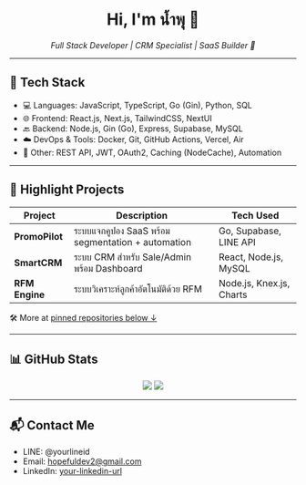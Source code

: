 <h1 align="center">Hi, I'm น้ำพุ 👋</h1>

<p align="center">
  <em>Full Stack Developer | CRM Specialist | SaaS Builder 🚀</em>
</p>

---

## 🔧 Tech Stack
- 💻 Languages: JavaScript, TypeScript, Go (Gin), Python, SQL
- 🌐 Frontend: React.js, Next.js, TailwindCSS, NextUI
- 🔙 Backend: Node.js, Gin (Go), Express, Supabase, MySQL
- ☁️ DevOps & Tools: Docker, Git, GitHub Actions, Vercel, Air
- 🧠 Other: REST API, JWT, OAuth2, Caching (NodeCache), Automation

---

## 🧩 Highlight Projects
| Project        | Description                                         | Tech Used                 |
|----------------|-----------------------------------------------------|---------------------------|
| **PromoPilot** | ระบบแจกคูปอง SaaS พร้อม segmentation + automation | Go, Supabase, LINE API    |
| **SmartCRM**   | ระบบ CRM สำหรับ Sale/Admin พร้อม Dashboard         | React, Node.js, MySQL     |
| **RFM Engine** | ระบบวิเคราะห์ลูกค้าอัตโนมัติด้วย RFM             | Node.js, Knex.js, Charts  |

🛠 More at [pinned repositories below ↓](#)

---

## 📊 GitHub Stats

<p align="center">
  <img src="https://github-readme-stats.vercel.app/api?username=hopefuldev2&show_icons=true&theme=radical" />
  <img src="https://github-readme-streak-stats.herokuapp.com/?user=hopefuldev2&theme=radical" />
</p>

---

## 📬 Contact Me
- LINE: @yourlineid
- Email: hopefuldev2@gmail.com
- LinkedIn: [your-linkedin-url](#)

